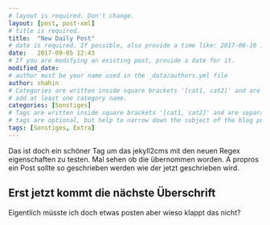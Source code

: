 ```yaml
---
# layout is required. Don't change.
layout: [post, post-xml]
# title is required.
title:  "New Daily Post"
# date is required. If possible, also provide a time like: 2017-08-10 10:25:00.
date:   2017-09-05 12:43
# If you are modifying an existing post, provide a date for it.
modified_date: 
# author must be your name used in the _data/authors.yml file
author: shahin
# Categories are written inside square brackets '[cat1, cat2]' and are separated by comma.
# add at least one category name.
categories: [Sonstiges]
# Tags are written inside square brackets '[cat1, cat2]' and are separated by comma.
# tags are optional, but help to narrow down the subject of the blog post
tags: [Sonstiges, Extra]
---
```


Das ist doch ein schöner Tag um das jekyll2cms mit den neuen Regex eigenschaften zu testen. 
Mal sehen ob die übernommen worden. A propros ein Post sollte so geschrieben werden wie der jetzt geschrieben wird.

## Erst jetzt kommt die nächste Überschrift

Eigentlich müsste ich doch etwas posten aber wieso klappt das nicht?
